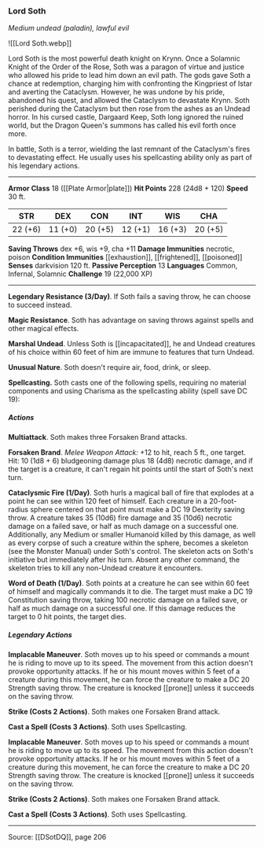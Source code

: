 ### Lord Soth
_Medium undead (paladin), lawful evil_

![[Lord Soth.webp]]

Lord Soth is the most powerful death knight on Krynn. Once a Solamnic Knight of the Order of the Rose, Soth was a paragon of virtue and justice who allowed his pride to lead him down an evil path. The gods gave Soth a chance at redemption, charging him with confronting the Kingpriest of Istar and averting the Cataclysm. However, he was undone by his pride, abandoned his quest, and allowed the Cataclysm to devastate Krynn. Soth perished during the Cataclysm but then rose from the ashes as an Undead horror. In his cursed castle, Dargaard Keep, Soth long ignored the ruined world, but the Dragon Queen's summons has called his evil forth once more.

In battle, Soth is a terror, wielding the last remnant of the Cataclysm's fires to devastating effect. He usually uses his spellcasting ability only as part of his legendary actions.




---

**Armor Class** 18 ([[Plate Armor|plate]])
**Hit Points** 228 (24d8 + 120)
**Speed** 30 ft.

| STR     | DEX     | CON     | INT     | WIS     | CHA     |
|---------|---------|---------|---------|---------|---------|
| 22 (+6) | 11 (+0) | 20 (+5) | 12 (+1) | 16 (+3) | 20 (+5) |

**Saving Throws** dex +6, wis +9, cha +11
**Damage Immunities** necrotic, poison
**Condition Immunities** [[exhaustion]], [[frightened]], [[poisoned]]
**Senses** darkvision 120 ft.
**Passive Perception** 13
**Languages** Common, Infernal, Solamnic
**Challenge** 19 (22,000 XP)

---

**Legendary Resistance (3/Day)**. If Soth fails a saving throw, he can choose to succeed instead.

**Magic Resistance**. Soth has advantage on saving throws against spells and other magical effects.

**Marshal Undead**. Unless Soth is [[incapacitated]], he and Undead creatures of his choice within 60 feet of him are immune to features that turn Undead.

**Unusual Nature**. Soth doesn't require air, food, drink, or sleep.

**Spellcasting.** Soth casts one of the following spells, requiring no material components and using Charisma as the spellcasting ability (spell save DC 19):

##### Actions
**Multiattack**. Soth makes three Forsaken Brand attacks.

**Forsaken Brand**. _Melee Weapon Attack:_ +12 to hit, reach 5 ft., one target. Hit: 10 (1d8 + 6) bludgeoning damage plus 18 (4d8) necrotic damage, and if the target is a creature, it can't regain hit points until the start of Soth's next turn.

**Cataclysmic Fire (1/Day)**. Soth hurls a magical ball of fire that explodes at a point he can see within 120 feet of himself. Each creature in a 20-foot-radius sphere centered on that point must make a DC 19 Dexterity saving throw. A creature takes 35 (10d6) fire damage and 35 (10d6) necrotic damage on a failed save, or half as much damage on a successful one. Additionally, any Medium or smaller Humanoid killed by this damage, as well as every corpse of such a creature within the sphere, becomes a skeleton (see the Monster Manual) under Soth's control. The skeleton acts on Soth's initiative but immediately after his turn. Absent any other command, the skeleton tries to kill any non-Undead creature it encounters.

**Word of Death (1/Day)**. Soth points at a creature he can see within 60 feet of himself and magically commands it to die. The target must make a DC 19 Constitution saving throw, taking 100 necrotic damage on a failed save, or half as much damage on a successful one. If this damage reduces the target to 0 hit points, the target dies.

##### Legendary Actions
**Implacable Maneuver**. Soth moves up to his speed or commands a mount he is riding to move up to its speed. The movement from this action doesn't provoke opportunity attacks. If he or his mount moves within 5 feet of a creature during this movement, he can force the creature to make a DC 20 Strength saving throw. The creature is knocked [[prone]] unless it succeeds on the saving throw.

**Strike (Costs 2 Actions)**. Soth makes one Forsaken Brand attack.

**Cast a Spell (Costs 3 Actions)**. Soth uses Spellcasting.

**Implacable Maneuver**. Soth moves up to his speed or commands a mount he is riding to move up to its speed. The movement from this action doesn't provoke opportunity attacks. If he or his mount moves within 5 feet of a creature during this movement, he can force the creature to make a DC 20 Strength saving throw. The creature is knocked [[prone]] unless it succeeds on the saving throw.

**Strike (Costs 2 Actions)**. Soth makes one Forsaken Brand attack.

**Cast a Spell (Costs 3 Actions)**. Soth uses Spellcasting.


---

Source: [[DSotDQ]], page 206